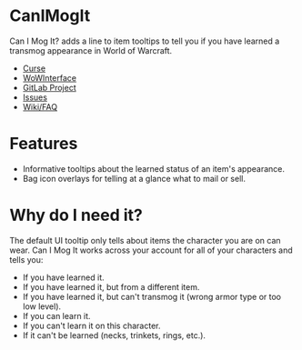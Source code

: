 # CanIMogIt
Can I Mog It? adds a line to item tooltips to tell you if you have learned a transmog appearance in World of Warcraft.

- [Curse](https://www.curseforge.com/wow/addons/can-i-mog-it)
- [WoWInterface](http://www.wowinterface.com/downloads/info24015-CanIMogIt.html)
- [GitLab Project](https://gitlab.com/toreltwiddler/CanIMogIt)
- [Issues](https://gitlab.com/toreltwiddler/CanIMogIt/issues)
- [Wiki/FAQ](https://wow.curseforge.com/projects/can-i-mog-it/pages/faq)


# Features
- Informative tooltips about the learned status of an item's appearance.
- Bag icon overlays for telling at a glance what to mail or sell.

# Why do I need it?
The default UI tooltip only tells about items the character you are on can wear. Can I Mog It works across your account for all of your characters and tells you:

- If you have learned it.
- If you have learned it, but from a different item.
- If you have learned it, but can't transmog it (wrong armor type or too low level).
- If you can learn it.
- If you can't learn it on this character.
- If it can't be learned (necks, trinkets, rings, etc.).
